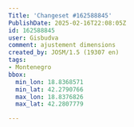 ```yaml
---
Title: 'Changeset #162588845'
PublishDate: 2025-02-16T22:08:05Z
id: 162588845
user: Gisbudva
comment: ajustement dimensions
created_by: JOSM/1.5 (19307 en)
tags:
- Montenegro
bbox:
  min_lon: 18.8368571
  min_lat: 42.2790766
  max_lon: 18.8376826
  max_lat: 42.2807779

---
```


